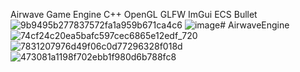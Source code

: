 Airwave Game Engine
C++ OpenGL GLFW ImGui ECS Bullet
![9b9495b277837572fa1a959b671ca4c6](https://github.com/user-attachments/assets/8071e544-1793-4760-96d3-66921b4ada8a)
![image](https://github.com/user-attachments/assets/1ad02eb7-a668-4b4c-9ab0-2b22206e0569)# AirwaveEngine
![74cf24c20ea5bafc597cec6865e12edf_720](https://github.com/user-attachments/assets/baf6e077-461a-493e-a239-d6e999d64dac)
![7831207976d49f06c0d77296328f018d](https://github.com/user-attachments/assets/6c7b1f6c-d645-4588-ab32-2bfd3d46ced4)
![473081a1198f702ebb1f980d6b788fc8](https://github.com/user-attachments/assets/cd33a535-6ef7-497c-a7fc-dd349fba0fc2)
